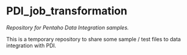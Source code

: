# PDI_job_transformation
_Repository for Pentaho Data Integration samples._

This is a temporary repository to share some sample / test files to data integration with PDI.




